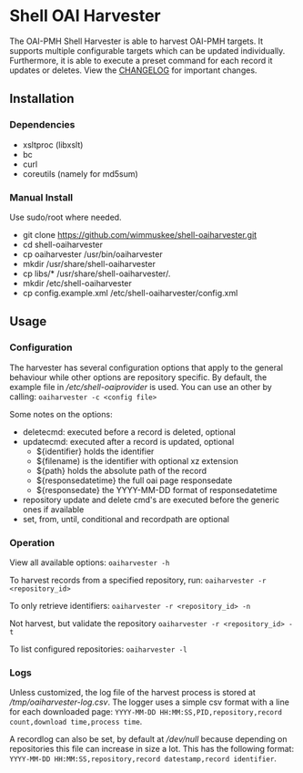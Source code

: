 # Shell OAI Harvester
The OAI-PMH Shell Harvester is able to harvest OAI-PMH targets. It supports multiple configurable targets which can be updated individually. Furthermore, it is able to execute a preset command for each record it updates or deletes.
View the [CHANGELOG](CHANGELOG.md) for important changes.

## Installation

### Dependencies
 - xsltproc (libxslt)
 - bc
 - curl
 - coreutils (namely for md5sum)

### Manual Install
Use sudo/root where needed.
 - git clone https://github.com/wimmuskee/shell-oaiharvester.git
 - cd shell-oaiharvester
 - cp oaiharvester /usr/bin/oaiharvester
 - mkdir /usr/share/shell-oaiharvester
 - cp libs/* /usr/share/shell-oaiharvester/.
 - mkdir /etc/shell-oaiharvester
 - cp config.example.xml /etc/shell-oaiharvester/config.xml

## Usage

### Configuration
The harvester has several configuration options that apply to the general behaviour while other options are repository specific.
By default, the example file in */etc/shell-oaiprovider* is used. You can use an other by calling:
`oaiharvester -c <config file>`

Some notes on the options:
 - deletecmd: executed before a record is deleted, optional
 - updatecmd: executed after a record is updated, optional
   - ${identifier} holds the identifier
   - ${filename) is the identifier with optional xz extension
   - ${path} holds the absolute path of the record
   - ${responsedatetime} the full oai page responsedate
   - ${responsedate} the YYYY-MM-DD format of responsedatetime
 - repository update and delete cmd's are executed before the generic ones if available
 - set, from, until, conditional and recordpath are optional

### Operation
View all available options:
```oaiharvester -h```

To harvest records from a specified repository, run:
```oaiharvester -r <repository_id>```

To only retrieve identifiers:
```oaiharvester -r <repository_id> -n```

Not harvest, but validate the repository
```oaiharvester -r <repository_id> -t```

To list configured repositories:
```oaiharvester -l```

### Logs
Unless customized, the log file of the harvest process is stored at */tmp/oaiharvester-log.csv*. The logger uses a simple csv format with a line for each downloaded page:
```YYYY-MM-DD HH:MM:SS,PID,repository,record count,download time,process time```.

A recordlog can also be set, by default at */dev/null* because depending on repositories this file can increase in size a lot. This has the following format:
```YYYY-MM-DD HH:MM:SS,repository,record datestamp,record identifier```.
